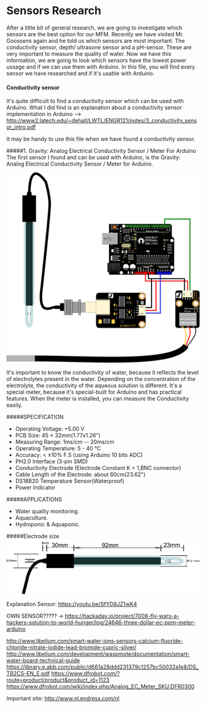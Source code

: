 Sensors Research 
================
After a little bit of general research, we are going to investigate which sensors are the best option for our MFM.
Recently we have visited Mr. Goossens again and he told us which sensors are most important. 
The conductivity sensor, depth/ ultrasone sensor and a pH-sensor. These are very important to measure the quality of water.
Now we have this information, we are going to look which sensors have the lowest power ussage and if we can use them with Arduino.
In this file, you will find every sensor we have researched and if it's usable with Arduino. 

#### Conductivity sensor
It's quite difficult to find a conductivity sensor which can be used with Arduino. What I did find is an explanation about a conductivity sensor implementation in Arduino --> http://www2.latech.edu/~dehall/LWTL/ENGR121/notes/3_conductivity_sensor_intro.pdf 

It may be handy to use this file when we have found a conductivity sensor.

#####1. Gravity: Analog Electrical Conductivity Sensor / Meter For Arduino
The first sensor I found and can be used with Arduino, is the Gravity: Analog Electrical Conductivity Sensor / Meter for Arduino.

![alt text](https://github.com/TimVosch/Aqua/blob/master/Theory/Media/EC%20Meter%20Sys.png)

It's important to know the conductivity of water, because it reflects the level of electrolytes present in the water. 
Depending on the concentration of the electrolyte, the conductivity of the aqueous solution is different. It's a special meter, because it's special-built for Arduino and has practical features. When the meter is installed, you can measure the Conductivity easily. 
 
#####SPECIFICATION
- Operating Voltage: +5.00 V
- PCB Size: 45 × 32mm(1.77x1.26")
- Measuring Range: 1ms/cm -- 20ms/cm
- Operating Temperature: 5 - 40 ℃
- Accuracy: < ±10% F.S (using Arduino 10 bits ADC)
- PH2.0 Interface (3-pin SMD)
- Conductivity Electrode (Electrode Constant K = 1,BNC connector)
- Cable Length of the Electrode: about 60cm(23.62")
- DS18B20 Temperature Sensor(Waterproof)
- Power Indicator

#####APPLICATIONS
- Water quality monitoring.
- Aquaculture.
- Hydroponic & Aquaponic.

#####Electrode size 
![alt text](https://github.com/TimVosch/Aqua/blob/master/Theory/Media/800px-EC_size.png)


Explanation Sensor: https://youtu.be/SfYD8JZ1wK4

OWN SENSOR????? -> https://hackaday.io/project/7008-fly-wars-a-hackers-solution-to-world-hunger/log/24646-three-dollar-ec-ppm-meter-arduino



http://www.libelium.com/smart-water-ions-sensors-calcium-fluoride-chloride-nitrate-iodide-lead-bromide-cupric-silver/ http://www.libelium.com/development/waspmote/documentation/smart-water-board-technical-guide https://library.e.abb.com/public/d661a28ddd231379c1257bc50032a1e8/DS_TB2CS-EN_E.pdf https://www.dfrobot.com/?route=product/product&product_id=1123 https://www.dfrobot.com/wiki/index.php/Analog_EC_Meter_SKU:DFR0300

Important site: http://www.nl.endress.com/nl




